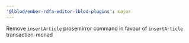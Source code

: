 ```yaml
---
'@lblod/ember-rdfa-editor-lblod-plugins': major
---
```


Remove `insertArticle` prosemirror command in favour of `insertArticle` transaction-monad
